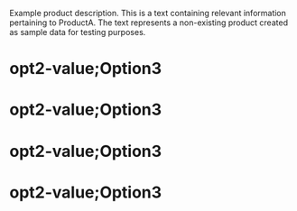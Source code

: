 Example product description. This is a text containing relevant information pertaining to ProductA. The text represents a non-existing product created as sample data for testing purposes.
# opt2-value;Option3
# opt2-value;Option3
# opt2-value;Option3
# opt2-value;Option3